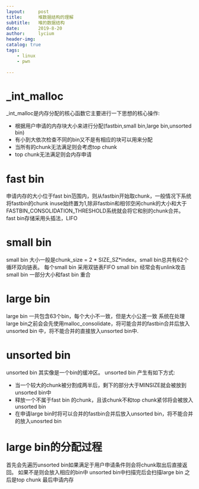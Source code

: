 ```yaml
---
layout:     post
title:      堆数据结构的理解
subtitle:   堆的数据结构
date:       2019-8-20
author:     lycium
header-img: 
catalog: true
tags:
    - linux
    - pwn
    
---
```


# _int_malloc
_int_malloc是内存分配的核心函数它主要进行一下思想的核心操作:
* 根据用户申请的内存块大小来进行分配(fastbin,small bin,large bin,unsorted bin)
* 有小到大依次检查不同的bin又不是有相应的块可以用来分配
* 当所有的chunk无法满足则会考虑top chunk
* top chunk无法满足则会内存申请
# fast bin
申请内存的大小位于fast bin范围内，则从fastbin开始取chunk，一般情况下系统将fastbin的chunk inuse始终置为1,除非fastbin和相邻空闲chunk的大小和大于FASTBIN_CONSOLIDATION_THRESHOLD系统就会将它和别的chunk合并。
fast bin存储采用头插法，LIFO
# small bin
small bin  大小一般是chunk_size = 2 * SIZE_SZ*index。small bin总共有62个循环双向链表。
每个small bin 采用双链表FIFO
small bin 经常会有unlink攻击
small bin 一部分大小和fast bin 重合
# large bin
large bin 一共包含63个bin，每个大小不一致，但是大小公差一致
系统在处理large bin之前会会先使用malloc_consolidate，将可能合并的fastbin合并后放入unsorted bin 中，将不能合并的直接放入unsorted bin中.
# unsorted bin
unsorted bin 其实像是一个bin的缓冲区。
unsorted bin 产生有如下方式:
* 当一个较大的chunk被分割成两半后，剩下的部分大于MINSIZE就会被放到unsorted bin中
* 释放一个不属于fast bin 的chunk，且该chunk不和top chunk紧邻将会被放入unsorted bin
* 在申请large bin时将可以合并的fastbin合并后放入unsorted bin，将不能合并的放入unosrted bin
# large bin的分配过程
首先会先遍历unsorted bin如果满足于用户申请条件则会将chunk取出后直接返回。
如果不是则会放入相应的bin中
unsorted bin中扫描完后会扫描large bin
之后是top chunk
最后申请内存
